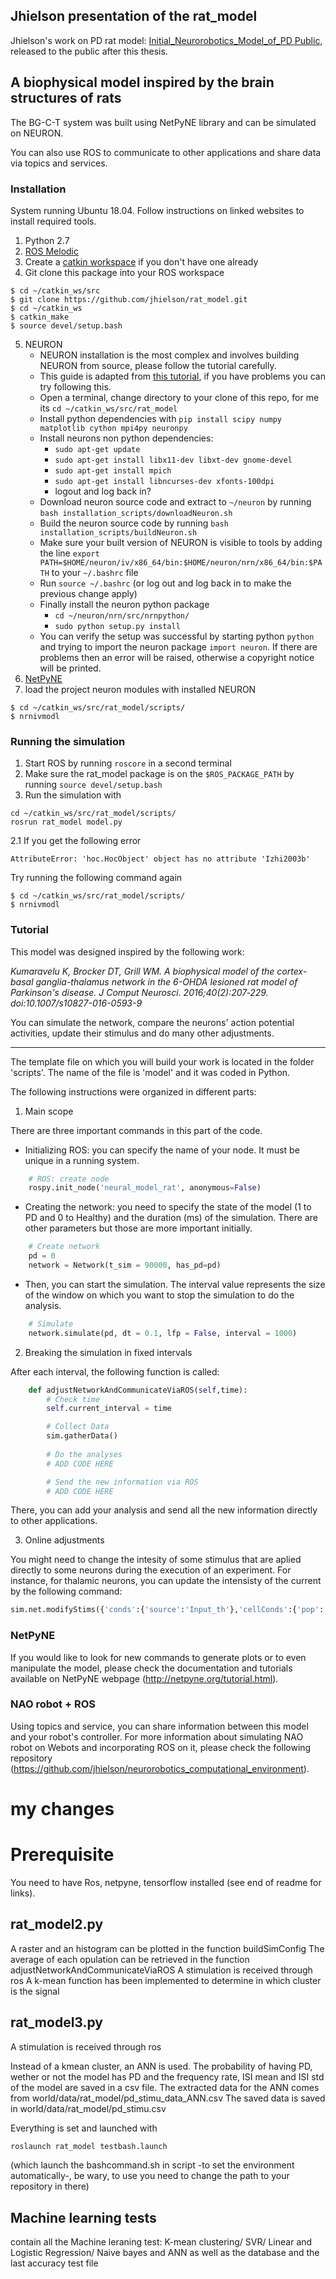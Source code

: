 
## Jhielson presentation of the rat_model

Jhielson's work on PD rat model: [Initial_Neurorobotics_Model_of_PD
Public](https://github.com/jhielson/Initial_Neurorobotics_Model_of_PD), released to the public after this thesis.

## A biophysical model inspired by the brain structures of rats 

The BG-C-T system was built using NetPyNE library and can be simulated on NEURON. 

You can also use ROS to communicate to other applications and share data via topics and services.  

### Installation

System running Ubuntu 18.04. Follow instructions on linked websites to install required tools.

1. Python 2.7 
2. [ROS Melodic](http://wiki.ros.org/melodic)
3. Create a [catkin workspace](http://wiki.ros.org/catkin/Tutorials/create_a_workspace) if you don't have one already
4. Git clone this package into your ROS workspace
```
$ cd ~/catkin_ws/src
$ git clone https://github.com/jhielson/rat_model.git
$ cd ~/catkin_ws
$ catkin_make
$ source devel/setup.bash
```
5. NEURON
    - NEURON installation is the most complex and involves building NEURON from source, please follow the tutorial carefully.
    - This guide is adapted from [this tutorial](https://neurojustas.com/2018/03/27/tutorial-installing-neuron-simulator-with-python-on-ubuntu-linux/), if you have problems you can try following this.
    - Open a terminal, change directory to your clone of this repo, for me its `cd ~/catkin_ws/src/rat_model`
    - Install python dependencies with `pip install scipy numpy matplotlib cython mpi4py neuronpy`
    - Install neurons non python dependencies:
        - `sudo apt-get update`
        - `sudo apt-get install libx11-dev libxt-dev gnome-devel`
        - `sudo apt-get install mpich`
        - `sudo apt-get install libncurses-dev xfonts-100dpi`
        - logout and log back in?
    - Download neuron source code and extract to `~/neuron` by running `bash installation_scripts/downloadNeuron.sh`
    - Build the neuron source code by running `bash installation_scripts/buildNeuron.sh`
    - Make sure your built version of NEURON is visible to tools by adding the line `export PATH=$HOME/neuron/iv/x86_64/bin:$HOME/neuron/nrn/x86_64/bin:$PATH` to your `~/.bashrc` file
    - Run `source ~/.bashrc` (or log out and log back in to make the previous change apply)
    - Finally install the neuron python package
        - `cd ~/neuron/nrn/src/nrnpython/`
        - `sudo python setup.py install`
    - You can verify the setup was successful by starting python `python` and trying to import the neuron package `import neuron`. If there are problems then an error will be raised, otherwise a copyright notice will be printed.
6. [NetPyNE](http://netpyne.org/install.html#install-only-netpyne)
7. load the project neuron modules with installed NEURON
```
$ cd ~/catkin_ws/src/rat_model/scripts/
$ nrnivmodl
```

### Running the simulation

1. Start ROS by running `roscore` in a second terminal
2. Make sure the rat_model package is on the `$ROS_PACKAGE_PATH` by running `source devel/setup.bash`
3. Run the simulation with
```
cd ~/catkin_ws/src/rat_model/scripts/
rosrun rat_model model.py
```

2.1 If you get the following error
```
AttributeError: 'hoc.HocObject' object has no attribute 'Izhi2003b'
```
Try running the following command again
```
$ cd ~/catkin_ws/src/rat_model/scripts/
$ nrnivmodl
```

### Tutorial

This model was designed inspired by the following work:

*Kumaravelu K, Brocker DT, Grill WM. A biophysical model of the cortex-basal ganglia-thalamus network in the 6-OHDA lesioned rat model of Parkinson's disease. J Comput Neurosci. 2016;40(2):207‐229. doi:10.1007/s10827-016-0593-9*

You can simulate the network, compare the neurons' action potential activities, update their stimulus and do many other adjustments.  

***

The template file on which you will build your work is located in the folder 'scripts'. The name of the file is 'model' and it was coded in Python.

The following instructions were organized in different parts:

1. Main scope

There are three important commands in this part of the code.

- Initializing ROS: you can specify the name of your node. It must be unique in a running system. 
```python
    # ROS: create node
    rospy.init_node('neural_model_rat', anonymous=False)
```
- Creating the network: you need to specify the state of the model (1 to PD and 0 to Healthy) and the duration (ms) of the simulation. There are other parameters but those are more important initially.
```python
    # Create network
    pd = 0     
    network = Network(t_sim = 90000, has_pd=pd)
```
- Then, you can start the simulation. The interval value represents the size of the window on which you want to stop the simulation to do the analysis.
```python
    # Simulate 
    network.simulate(pd, dt = 0.1, lfp = False, interval = 1000)
```

2. Breaking the simulation in fixed intervals

After each interval, the following function is called:
```python
    def adjustNetworkAndCommunicateViaROS(self,time):
        # Check time
        self.current_interval = time

        # Collect Data 
        sim.gatherData()
        
        # Do the analyses
        # ADD CODE HERE

        # Send the new information via ROS
        # ADD CODE HERE
```
There, you can add your analysis and send all the new information directly to other applications.

3. Online adjustments 

You might need to change the intesity of some stimulus that are aplied directly to some neurons during the execution of an experiment. For instance, for thalamic neurons, you can update the intensisty of the current by the following command:

```python
sim.net.modifyStims({'conds':{'source':'Input_th'},'cellConds':{'pop':'TH'},'amp':0.0018})
```

### NetPyNE

If you would like to look for new commands to generate plots or to even manipulate the model, please check the documentation and tutorials available on NetPyNE webpage (http://netpyne.org/tutorial.html).

### NAO robot + ROS

Using topics and service, you can share information between this model and your robot's controller. For more information about simulating NAO robot on Webots and incorporating ROS on it, please check the following repository (https://github.com/jhielson/neurorobotics_computational_environment). 


# my changes 

# Prerequisite

You need to have Ros, netpyne, tensorflow installed (see end of readme for links).

## rat_model2.py

A raster and an histogram can be plotted in the function buildSimConfig
The average of each opulation can be retrieved in the function adjustNetworkAndCommunicateViaROS
A stimulation is received through ros 
A k-mean function has been implemented to determine in which cluster is the signal


## rat_model3.py
A stimulation is received through ros 

Instead of a kmean cluster, an ANN is used.
The probability of having PD, wether or not the model has PD and the frequency rate, ISI mean and ISI std of the model are saved in a csv file.
The extracted data for the ANN comes from world/data/rat_model/pd_stimu_data_ANN.csv
The saved data is saved in world/data/rat_model/pd_stimu.csv

Everything is set and launched with 

```bash
roslaunch rat_model testbash.launch
```
(which launch the bashcommand.sh in script -to set the environment automatically-, be wary, to use you need to change the path to your repository in there)

## Machine learning tests

contain all the Machine leraning test:
K-mean clustering/ SVR/ Linear and Logistic Regression/ Naive bayes and ANN
as well as the database 
and the last accuracy test file
